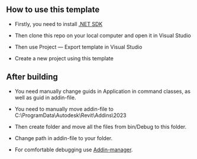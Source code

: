 ﻿## How to use this template

- Firstly, you need to install <a href="https://dotnet.microsoft.com/en-us/download">.NET SDK<a>

- Then clone this repo on your local computer and open it in Visual Studio
- Then use Project — Export template in Visual Studio
- Create a new project using this template

## After building

- You need manually change guids in Application in command classes, as well as guid in addin-file.

- You need to manually move addin-file to C:\ProgramData\Autodesk\Revit\Addins\2023
- Then create folder and move all the files from bin/Debug to this folder.
- Change path in addin-file to your folder.
- For comfortable debugging use <a href="https://github.com/chuongmep/RevitAddInManager/releases">Addin-manager<a>.